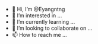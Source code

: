 - 👋 Hi, I’m @Eyangntng
- 👀 I’m interested in ...
- 🌱 I’m currently learning ...
- 💞️ I’m looking to collaborate on ...
- 📫 How to reach me ...

<!---
Eyangntng/Eyangntng is a ✨ special ✨ repository because its `README.md` (this file) appears on your GitHub profile.
You can click the Preview link to take a look at your changes.
--->
